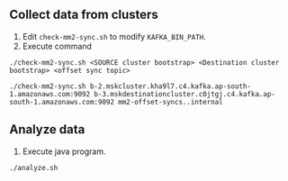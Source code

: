 ## Collect data from clusters
1. Edit `check-mm2-sync.sh` to modify `KAFKA_BIN_PATH`. 
2. Execute command
```shell
./check-mm2-sync.sh <SOURCE cluster bootstrap> <Destination cluster bootstrap> <offset sync topic>
```
```shell
./check-mm2-sync.sh b-2.mskcluster.kha9l7.c4.kafka.ap-south-1.amazonaws.com:9092 b-3.mskdestinationcluster.c0jtgj.c4.kafka.ap-south-1.amazonaws.com:9092 mm2-offset-syncs..internal
```
## Analyze data
1. Execute java program. 
```shell
./analyze.sh
```